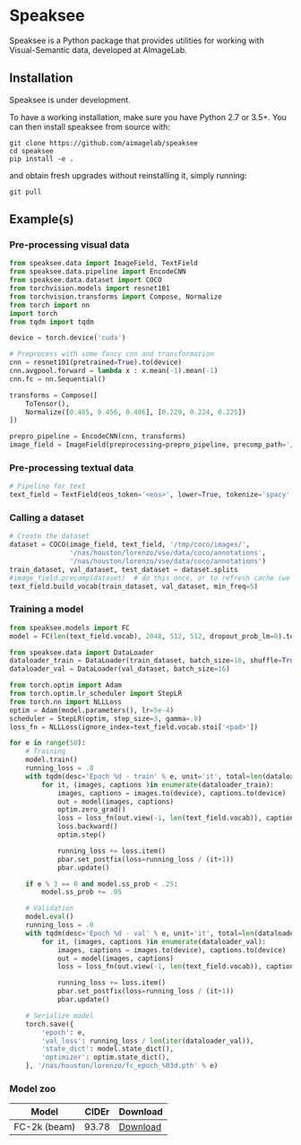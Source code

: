 # Speaksee

Speaksee is a Python package that provides utilities for working with Visual-Semantic data, developed at AImageLab.

## Installation
Speaksee is under development. 

To have a working installation, make sure you have Python 2.7 or 3.5+. You can then install speaksee from source with:

```
git clone https://github.com/aimagelab/speaksee
cd speaksee
pip install -e .
```

and obtain fresh upgrades without reinstalling it, simply running:

```
git pull
```

## Example(s)

### Pre-processing visual data
``` python
from speaksee.data import ImageField, TextField
from speaksee.data.pipeline import EncodeCNN
from speaksee.data.dataset import COCO
from torchvision.models import resnet101
from torchvision.transforms import Compose, Normalize
from torch import nn
import torch
from tqdm import tqdm

device = torch.device('cuda')

# Preprocess with some fancy cnn and transformation
cnn = resnet101(pretrained=True).to(device)
cnn.avgpool.forward = lambda x : x.mean(-1).mean(-1)
cnn.fc = nn.Sequential()

transforms = Compose([
    ToTensor(),
    Normalize([0.485, 0.456, 0.406], [0.229, 0.224, 0.225])
])

prepro_pipeline = EncodeCNN(cnn, transforms)
image_field = ImageField(preprocessing=prepro_pipeline, precomp_path='/nas/houston/lorenzo/fc2k_coco.hdf5')
```

### Pre-processing textual data
``` python
# Pipeline for text
text_field = TextField(eos_token='<eos>', lower=True, tokenize='spacy', remove_punctuation=True)
```

### Calling a dataset
``` python
# Create the dataset
dataset = COCO(image_field, text_field, '/tmp/coco/images/',
               '/nas/houston/lorenzo/vse/data/coco/annotations',
               '/nas/houston/lorenzo/vse/data/coco/annotations')
train_dataset, val_dataset, test_dataset = dataset.splits
#image_field.precomp(dataset)  # do this once, or to refresh cache (we might change this in the near future)
text_field.build_vocab(train_dataset, val_dataset, min_freq=5)
```

### Training a model
``` python
from speaksee.models import FC
model = FC(len(text_field.vocab), 2048, 512, 512, dropout_prob_lm=0).to(device)

from speaksee.data import DataLoader
dataloader_train = DataLoader(train_dataset, batch_size=16, shuffle=True)
dataloader_val = DataLoader(val_dataset, batch_size=16)

from torch.optim import Adam
from torch.optim.lr_scheduler import StepLR
from torch.nn import NLLLoss
optim = Adam(model.parameters(), lr=5e-4)
scheduler = StepLR(optim, step_size=3, gamma=.8)
loss_fn = NLLLoss(ignore_index=text_field.vocab.stoi['<pad>'])

for e in range(50):
    # Training
    model.train()
    running_loss = .0
    with tqdm(desc='Epoch %d - train' % e, unit='it', total=len(dataloader_train)) as pbar:
        for it, (images, captions )in enumerate(dataloader_train):
            images, captions = images.to(device), captions.to(device)
            out = model(images, captions)
            optim.zero_grad()
            loss = loss_fn(out.view(-1, len(text_field.vocab)), captions.view(-1))
            loss.backward()
            optim.step()

            running_loss += loss.item()
            pbar.set_postfix(loss=running_loss / (it+1))
            pbar.update()

    if e % 3 == 0 and model.ss_prob < .25:
        model.ss_prob += .05

    # Validation
    model.eval()
    running_loss = .0
    with tqdm(desc='Epoch %d - val' % e, unit='it', total=len(dataloader_val)) as pbar:
        for it, (images, captions )in enumerate(dataloader_val):
            images, captions = images.to(device), captions.to(device)
            out = model(images, captions)
            loss = loss_fn(out.view(-1, len(text_field.vocab)), captions.view(-1))

            running_loss += loss.item()
            pbar.set_postfix(loss=running_loss / (it+1))
            pbar.update()

    # Serialize model
    torch.save({
        'epoch': e,
        'val_loss': running_loss / len(iter(dataloader_val)),
        'state_dict': model.state_dict(),
        'optimizer': optim.state_dict(),
    }, '/nas/houston/lorenzo/fc_epoch_%03d.pth' % e)
```

### Model zoo
| Model        | CIDEr | Download   |
|--------------|-------|------------|
| FC-2k (beam) | 93.78 | [Download](http://aimagelab.ing.unimore.it/speaksee/model_zoo/fc_epoch_029.pth)        |
